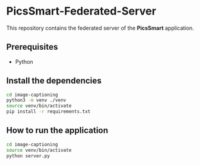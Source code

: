 # PicsSmart-Federated-Server

This repository contains the federated server of the **PicsSmart** application.

## Prerequisites

- Python

## Install the dependencies

```bash
cd image-captioning
python3 -m venv ./venv
source venv/bin/activate
pip install -r requirements.txt
```

## How to run the application

```bash
cd image-captioning
source venv/bin/activate
python server.py
```